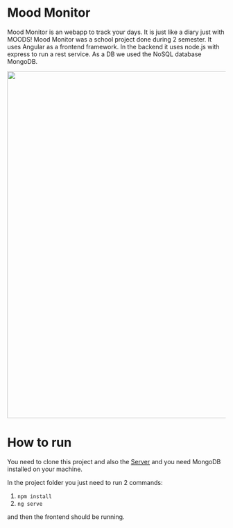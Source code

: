 # Mood Monitor
Mood Monitor is an webapp to track your days.
It is just like a diary just with MOODS!
Mood Monitor was a school project done during 2 semester.
It uses Angular as a frontend framework.
In the backend it uses node.js with express to run a rest service.
As a DB we used the NoSQL database MongoDB.

<img src="https://github.com/SavoVuksan/MoodApp/blob/master/Presentation.gif" width="800" />

# How to run
You need to clone this project and also the [Server](https://github.com/SavoVuksan/MoodMonitorServer)
and you need MongoDB installed on your machine.

In the project folder you just need to run 2 commands:
1. `npm install`
1. `ng serve`

and then the frontend should be running.
